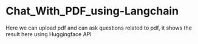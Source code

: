 # Chat_With_PDF_using-Langchain
Here we can upload pdf and can ask questions related to pdf, it shows the result here using Huggingface API
